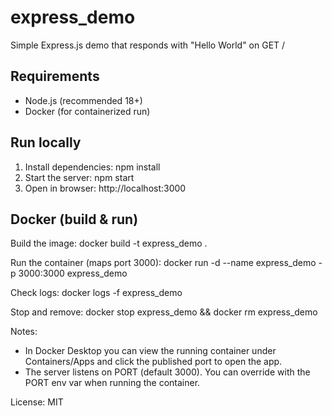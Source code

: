 # express_demo

Simple Express.js demo that responds with "Hello World" on GET /

## Requirements

- Node.js (recommended 18+)
- Docker (for containerized run)

## Run locally

1. Install dependencies:
   npm install
2. Start the server:
   npm start
3. Open in browser:
   http://localhost:3000

## Docker (build & run)

Build the image:
docker build -t express_demo .

Run the container (maps port 3000):
docker run -d --name express_demo -p 3000:3000 express_demo

Check logs:
docker logs -f express_demo

Stop and remove:
docker stop express_demo && docker rm express_demo

Notes:

- In Docker Desktop you can view the running container under Containers/Apps and click the published port to open the app.
- The server listens on PORT (default 3000). You can override with the PORT env var when running the container.

License: MIT
